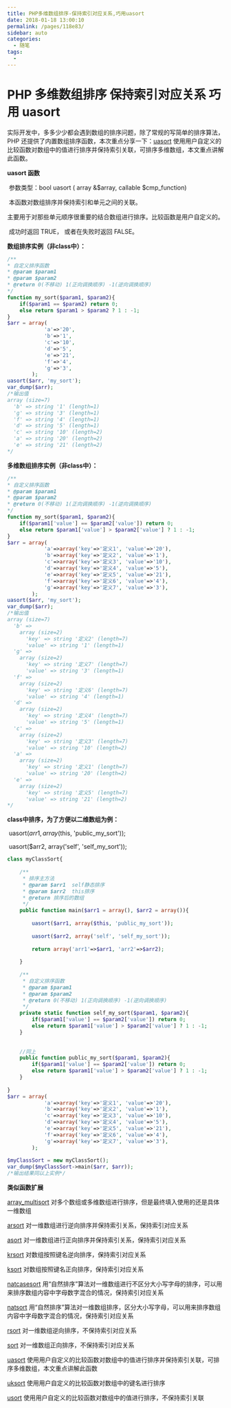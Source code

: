 ```yaml
---
title: PHP多维数组排序-保持索引对应关系,巧用uasort
date: 2018-01-18 13:00:10
permalink: /pages/118e83/
sidebar: auto
categories:
  - 随笔
tags:
  - 
---
```

# PHP 多维数组排序 保持索引对应关系 巧用 uasort

​	实际开发中，多多少少都会遇到数组的排序问题，除了常规的写简单的排序算法，PHP 还提供了内置数组排序函数，本次重点分享一下：[uasort](http://www.php.net/manual/zh/function.uasort.php)  使用用户自定义的比较函数对数组中的值进行排序并保持索引关联，可排序多维数组，本文重点讲解此函数。 

<!--more-->

**uasort 函数**

​	参数类型：bool uasort ( array &$array, callable $cmp_function)

​	本函数对数组排序并保持索引和单元之间的关联。

​	主要用于对那些单元顺序很重要的结合数组进行排序。比较函数是用户自定义的。

​	成功时返回 TRUE， 或者在失败时返回 FALSE。 

**数组排序实例（非class中）：**

```php
/**
* 自定义排序函数
* @param $param1
* @param $param2
* @return 0(不移动) 1(正向调换顺序) -1(逆向调换顺序)
*/
function my_sort($param1, $param2){
    if($param1 == $param2) return 0;
    else return $param1 > $param2 ? 1 : -1;
}
$arr = array(
            'a'=>'20',
            'b'=>'1',
            'c'=>'10',
            'd'=>'5',
            'e'=>'21',
            'f'=>'4',
            'g'=>'3',
        );
uasort($arr, 'my_sort');
var_dump($arr);
/*输出值
array (size=7)
  'b' => string '1' (length=1)
  'g' => string '3' (length=1)
  'f' => string '4' (length=1)
  'd' => string '5' (length=1)
  'c' => string '10' (length=2)
  'a' => string '20' (length=2)
  'e' => string '21' (length=2)
*/

```



**多维数组排序实例（非class中）：**

```php
/**
* 自定义排序函数
* @param $param1
* @param $param2
* @return 0(不移动) 1(正向调换顺序) -1(逆向调换顺序)
*/
function my_sort($param1, $param2){
    if($param1['value'] == $param2['value']) return 0;
    else return $param1['value'] > $param2['value'] ? 1 : -1;
}
$arr = array(
            'a'=>array('key'=>'定义1', 'value'=>'20'),
            'b'=>array('key'=>'定义2', 'value'=>'1'),
            'c'=>array('key'=>'定义3', 'value'=>'10'),
            'd'=>array('key'=>'定义4', 'value'=>'5'),
            'e'=>array('key'=>'定义5', 'value'=>'21'),
            'f'=>array('key'=>'定义6', 'value'=>'4'),
            'g'=>array('key'=>'定义7', 'value'=>'3'),
        );
uasort($arr, 'my_sort');
var_dump($arr);
/*输出值
array (size=7)
  'b' =>
    array (size=2)
      'key' => string '定义2' (length=7)
      'value' => string '1' (length=1)
  'g' =>
    array (size=2)
      'key' => string '定义7' (length=7)
      'value' => string '3' (length=1)
  'f' =>
    array (size=2)
      'key' => string '定义6' (length=7)
      'value' => string '4' (length=1)
  'd' =>
    array (size=2)
      'key' => string '定义4' (length=7)
      'value' => string '5' (length=1)
  'c' =>
    array (size=2)
      'key' => string '定义3' (length=7)
      'value' => string '10' (length=2)
  'a' =>
    array (size=2)
      'key' => string '定义1' (length=7)
      'value' => string '20' (length=2)
  'e' =>
    array (size=2)
      'key' => string '定义5' (length=7)
      'value' => string '21' (length=2)
*/

```



**class中排序，为了方便以二维数组为例：**

​	uasort($arr1, array($this, 'public_my_sort'));

​	uasort($arr2, array('self', 'self_my_sort'));

```php
class myClassSort{
    
    /**
     * 排序主方法
     * @param $arr1  self静态排序
     * @param $arr2  this排序
     * @return 排序后的数组
     */
    public function main($arr1 = array(), $arr2 = array()){
    
        uasort($arr1, array($this, 'public_my_sort'));
        
        uasort($arr2, array('self', 'self_my_sort'));
        
        return array('arr1'=>$arr1, 'arr2'=>$arr2);
    
    }
    
    /**
     * 自定义排序函数
     * @param $param1
     * @param $param2
     * @return 0(不移动) 1(正向调换顺序) -1(逆向调换顺序)
     */
    private static function self_my_sort($param1, $param2){
        if($param1['value'] == $param2['value']) return 0;
        else return $param1['value'] > $param2['value'] ? 1 : -1;
    }
    
    
    //同上
    public function public_my_sort($param1, $param2){
        if($param1['value'] == $param2['value']) return 0;
        else return $param1['value'] > $param2['value'] ? 1 : -1;
    }
    
}
$arr = array(
            'a'=>array('key'=>'定义1', 'value'=>'20'),
            'b'=>array('key'=>'定义2', 'value'=>'1'),
            'c'=>array('key'=>'定义3', 'value'=>'10'),
            'd'=>array('key'=>'定义4', 'value'=>'5'),
            'e'=>array('key'=>'定义5', 'value'=>'21'),
            'f'=>array('key'=>'定义6', 'value'=>'4'),
            'g'=>array('key'=>'定义7', 'value'=>'3'),
        );
        
$myClassSort = new myClassSort();
var_dump($myClassSort->main($arr, $arr));
/*输出结果同以上实例*/

```





**类似函数扩展**

   [array_multisort](http://www.php.net/manual/zh/function.array-multisort.php) 对多个数组或多维数组进行排序，但是最终填入使用的还是具体一维数组

   [arsort](http://www.php.net/manual/zh/function.arsort.php)  对一维数组进行逆向排序并保持索引关系，保持索引对应关系

   [asort](http://www.php.net/manual/zh/function.asort.php)  对一维数组进行正向排序并保持索引关系，保持索引对应关系

   [krsort](http://www.php.net/manual/zh/function.krsort.php)  对数组按照键名逆向排序，保持索引对应关系

   [ksort](http://www.php.net/manual/zh/function.ksort.php)  对数组按照键名正向排序，保持索引对应关系

   [natcasesort](http://www.php.net/manual/zh/function.natcasesort.php)  用“自然排序”算法对一维数组进行不区分大小写字母的排序，可以用来排序数组内容中字母数字混合的情况，保持索引对应关系

   [natsort](http://www.php.net/manual/zh/function.natsort.php)  用“自然排序”算法对一维数组排序，区分大小写字母，可以用来排序数组内容中字母数字混合的情况，保持索引对应关系

   [rsort](http://www.php.net/manual/zh/function.rsort.php)  对一维数组逆向排序，不保持索引对应关系

   [sort](http://www.php.net/manual/zh/function.sort.php)  对一维数组正向排序，不保持索引对应关系

   [uasort](http://www.php.net/manual/zh/function.uasort.php)  使用用户自定义的比较函数对数组中的值进行排序并保持索引关联，可排序多维数组，本文重点讲解此函数

   [uksort](http://www.php.net/manual/zh/function.uksort.php)  使用用户自定义的比较函数对数组中的键名进行排序

   [usort](http://www.php.net/manual/zh/function.usort.php)  使用用户自定义的比较函数对数组中的值进行排序，不保持索引关联